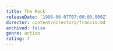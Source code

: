 ```yaml
---
title: The Rock
releaseDate: '1996-06-07T07:00:00.000Z'
director: content/directors/francis.md
archived: false
genre: action
rating: 7
---
```

